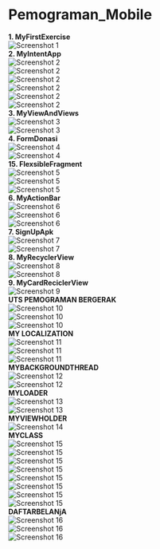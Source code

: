 # Pemograman_Mobile
<b>1. MyFirstExercise</b><br>
![Screenshot 1](/MyFirstExercise/ss.jpeg)<br>
<b>2. MyIntentApp</b><br>
![Screenshot 2](/MyIntentApp/Screensot/1.jpeg)<br>
![Screenshot 2](/MyIntentApp/Screensot/2.jpeg)<br>
![Screenshot 2](/MyIntentApp/Screensot/3.jpeg)<br>
![Screenshot 2](/MyIntentApp/Screensot/4.jpeg)<br>
![Screenshot 2](/MyIntentApp/Screensot/5.jpeg)<br>
![Screenshot 2](/MyIntentApp/Screensot/6.jpeg)<br>
<b>3. MyViewAndViews</b><br>
![Screenshot 3](/MyViewAndViews/screenshot1.jpeg)<br>
![Screenshot 3](/MyViewAndViews/screenshot2.jpeg)<br>
<b>4. FormDonasi</b><br>
![Screenshot 4](/formdonasi/s1.jpeg)<br>
![Screenshot 4](/formdonasi/s2.jpeg)<br>
<b>15. FlexsibleFragment</b><br>
![Screenshot 5](/FlexsibleFragments/1.jpeg)<br>
![Screenshot 5](/FlexsibleFragments/2.jpeg)<br>
![Screenshot 5](/FlexsibleFragments/3.jpeg)<br>
<b>6. MyActionBar</b><br>
![Screenshot 6](/MyActionBar/a.jpeg)<br>
![Screenshot 6](/MyActionBar/b.jpeg)<br>
![Screenshot 6](/MyActionBar/c.jpeg)<br>
<b>7. SignUpApk</b><br>
![Screenshot 7](/SignUpApk/s1.jpeg)<br>
![Screenshot 7](/SignUpApk/s2.jpeg)<br>
<b>8. MyRecyclerView</b><br>
![Screenshot 8](/MyRecyclerView/1.jpeg)<br>
![Screenshot 8](/MyRecyclerView/2.jpeg)<br>
<b>9. MyCardReciclerView</b><br>
![Screenshot 9](/MyCardRecyclerView/1.jpeg)<br>
<b>UTS PEMOGRAMAN BERGERAK</b><br>
![Screenshot 10](/tugas/1.jpeg)<br>
![Screenshot 10](/tugas/2.jpeg)<br>
![Screenshot 10](/tugas/3.jpeg)<br>
<b>MY LOCALIZATION</b><br>
![Screenshot 11](/MyLocalization/s1.jfif)<br>
![Screenshot 11](/MyLocalization/s2.jfif)<br>
![Screenshot 11](/MyLocalization/s3.jfif)<br>
<b>MYBACKGROUNDTHREAD</b><br>
![Screenshot 12](MyBackgroundThread/s1.jfif)<br>
![Screenshot 12](MyBackgroundThread/s2.jfif)<br>
<b>MYLOADER</b><br>
![Screenshot 13](MyLoader/s1.jfif)<br>
![Screenshot 13](MyLoader/s2.jfif)<br>
<b>MYVIEWHOLDER</b><br>
![Screenshot 14](MyViewHolder/s3.jfif)<br>
<b>MYCLASS</b><br>
![Screenshot 15](MyClass/s1.jfif)<br>
![Screenshot 15](MyClass/s2.jfif)<br>
![Screenshot 15](MyClass/s3.jfif)<br>
![Screenshot 15](MyClass/s4.jfif)<br>
![Screenshot 15](MyClass/s5.jfif)<br>
![Screenshot 15](MyClass/s6.jfif)<br>
![Screenshot 15](MyClass/s7.jfif)<br>
![Screenshot 15](MyClass/s8.jfif)<br>
<b>DAFTARBELANjA</b><br>
![Screenshot 16](DaftarBelanja/s1.jfif)<br>
![Screenshot 16](DaftarBelanja/s2.jfif)<br>
![Screenshot 16](DaftarBelanja/s3.jfif)<br>
